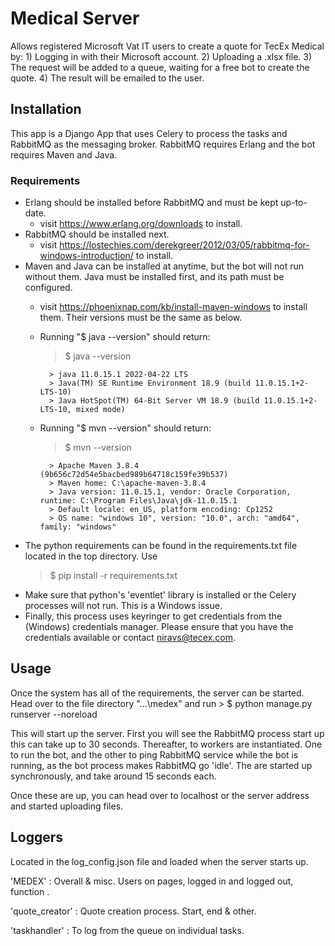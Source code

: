 # Medical Server
Allows registered Microsoft Vat IT users to create a quote for TecEx Medical by:
    1) Logging in with their Microsoft account.
    2) Uploading a .xlsx file.
    3) The request will be added to a queue, waiting for a free bot to create the quote. 
    4) The result will be emailed to the user.
    
## Installation
This app is a Django App that uses Celery to process the tasks and RabbitMQ as the messaging broker. RabbitMQ requires Erlang and the bot requires Maven and Java.

### Requirements
- Erlang should be installed before RabbitMQ and must be kept up-to-date.
    - visit https://www.erlang.org/downloads to install. 
- RabbitMQ should be installed next.
    - visit https://lostechies.com/derekgreer/2012/03/05/rabbitmq-for-windows-introduction/ to install.
- Maven and Java can be installed at anytime, but the bot will not run without them. Java must be installed first, and its path must be configured.
    - visit https://phoenixnap.com/kb/install-maven-windows to install them. Their versions must be the same as below.
    - Running "$ java --version" should return:
        > $ java --version
        
        	> java 11.0.15.1 2022-04-22 LTS
        	> Java(TM) SE Runtime Environment 18.9 (build 11.0.15.1+2-LTS-10)
        	> Java HotSpot(TM) 64-Bit Server VM 18.9 (build 11.0.15.1+2-LTS-10, mixed mode)
		
    - Running "$ mvn --version" should return:
        > $ mvn --version
        
        	> Apache Maven 3.8.4 (9b656c72d54e5bacbed989b64718c159fe39b537)
        	> Maven home: C:\apache-maven-3.8.4
        	> Java version: 11.0.15.1, vendor: Oracle Corporation, runtime: C:\Program Files\Java\jdk-11.0.15.1
        	> Default locale: en_US, platform encoding: Cp1252
        	> OS name: "windows 10", version: "10.0", arch: "amd64", family: "windows"
        	
- The python requirements can be found in the requirements.txt file located in the top directory. Use 
    > $ pip install -r requirements.txt
- Make sure that python's 'eventlet' library is installed or the Celery processes will not run. This is a Windows issue. 
- Finally, this process uses keyringer to get credentials from the (Windows) credentials manager. Please ensure that you have the credentials available or contact niravs@tecex.com. 

## Usage
Once the system has all of the requirements, the server can be started. Head over to the file directory "...\medex\" and run
	> $ python manage.py runserver --noreload

This will start up the server. First you will see the RabbitMQ process start up this can take up to 30 seconds. Thereafter, to workers are instantiated. One to run the bot, and the other to ping RabbitMQ service while the bot is running, as the bot process makes RabbitMQ go 'idle'. The are started up synchronously, and take around 15 seconds each.

Once these are up, you can head over to localhost or the server address and started uploading files.

## Loggers
Located in the log_config.json file and loaded when the server starts up.

'MEDEX'         : Overall & misc. Users on pages, logged in and logged out, function .

'quote_creator' : Quote creation process. Start, end & other.

'taskhandler'   : To log from the queue on individual tasks.  
